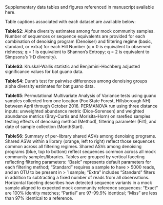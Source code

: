 Supplementary data tables and figures referenced in manuscript available here.

Table captions associated with each dataset are available below:

**TableS2**:
Alpha diversity estimates among four mock community samples. Number of sequences or sequence equivalents are provided for each combination of denoising program (Denoiser) and filtering regime (basic, standard, or extra) for each Hill Number (q = 0 is equivalent to observed richness; q = 1 is equivalent to Shannon’s Entropy; q = 2 is equivalent to Simpsons’s 1-D diversity).

**TableS3**:
Kruskal-Wallis statistic and Benjamini-Hochberg adjusted significance values for bat guano data. 

**TableS4**:
Dunn’s test for pairwise differences among denoising groups alpha diversity estimates for bat guano data.

**TableS5**:
Permutational Multivariate Analysis of Variance tests using guano samples collected from one location (Fox State Forest, Hillsborough NH) between April through October 2016. PERMANOVA run using three distance inputs: unweighted abundance metric (Dice-Sorensen) and weighted abundance metrics (Bray-Curtis and Morisita-Horn) on rarefied samples testing effects of denoising method (Method), filtering parameter (Filt), and date of sample collection (MonthStart).

**TableS6**:
Summary of per-library shared ASVs among denoising programs. Shared ASVs within a library (orange, left to right) reflect those sequences common across all filtering regimes. Shared ASVs among denoising programs (blue, top to bottom) reflect sequences common across all mock community samples/libraries. Tables are grouped by vertical faceting reflecting filtering parameters: “Basic” represents default parameters for each filtering method; “Standard” requires a sample to have > 5000 reads, and an OTU to be present in > 1 sample; “Extra” includes “Standard” filters in addition to subtracting a fixed number of reads from all observations. Horizontal faceting describes how detected sequence variants in a mock sample aligned to expected mock community reference sequences: “Exact” are 100% identity matches; “Partial” are 97-99.9% identical; “Miss” are less than 97% identical to a reference.
